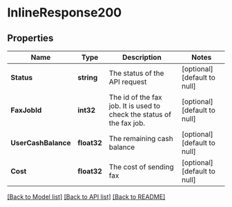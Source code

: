 # InlineResponse200

## Properties
Name | Type | Description | Notes
------------ | ------------- | ------------- | -------------
**Status** | **string** | The status of the API request | [optional] [default to null]
**FaxJobId** | **int32** | The id of the fax job. It is used to check the status of the fax job. | [optional] [default to null]
**UserCashBalance** | **float32** | The remaining cash balance | [optional] [default to null]
**Cost** | **float32** | The cost of sending fax | [optional] [default to null]

[[Back to Model list]](../README.md#documentation-for-models) [[Back to API list]](../README.md#documentation-for-api-endpoints) [[Back to README]](../README.md)


